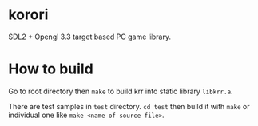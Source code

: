 # korori

SDL2 + Opengl 3.3 target based PC game library.

# How to build

Go to root directory then `make` to build krr into static library `libkrr.a`.

There are test samples in `test` directory. `cd test` then build it with `make` or individual one like `make <name of source file>`.
